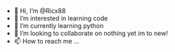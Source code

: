 - 👋 Hi, I’m @Ricx88
- 👀 I’m interested in learning code
- 🌱 I’m currently learning python
- 💞️ I’m looking to collaborate on nothing yet im to new!
- 📫 How to reach me ...

<!---
Ricx88/Ricx88 is a ✨ special ✨ repository because its `README.md` (this file) appears on your GitHub profile.
You can click the Preview link to take a look at your changes.
--->
